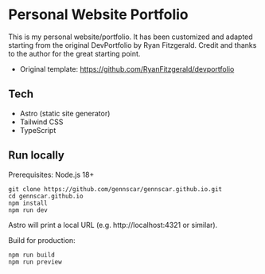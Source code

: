 # Personal Website Portfolio

This is my personal website/portfolio. It has been customized and adapted starting from the original DevPortfolio by Ryan Fitzgerald. Credit and thanks to the author for the great starting point.

- Original template: https://github.com/RyanFitzgerald/devportfolio

## Tech
- Astro (static site generator)
- Tailwind CSS
- TypeScript

## Run locally

Prerequisites: Node.js 18+

```
git clone https://github.com/gennscar/gennscar.github.io.git
cd gennscar.github.io
npm install
npm run dev
```

Astro will print a local URL (e.g. http://localhost:4321 or similar).

Build for production:

```
npm run build
npm run preview
```
